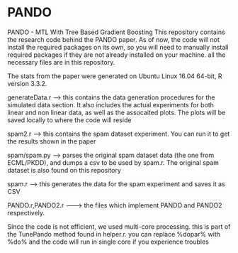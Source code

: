 # PANDO
PANDO - MTL With Tree Based Gradient Boosting
This repository contains the research code behind the PANDO paper.
As of now, the code will not install the required packages on its own, so you will need to manually install required packages if they are not already installed on your machine.
all the necessary files are in this repository.

The stats from the paper were generated on Ubuntu Linux 16.04 64-bit, R version 3.3.2.

generateData.r --> this contains the data generation procedures for the simulated data section. It also includes the actual experiments for both linear and non linear data, as well as the assocaited plots. The plots will be saved locally to where the code will reside

spam2.r --> this contains the spam dataset experiment. You can run it to get the results shown in the paper

spam/spam.py --> parses the original spam dataset data (the one from ECML/PKDD), and dumps a csv to be used by spam.r. The original spam dataset is also found on this repository

spam.r --> this generates the data for the spam experiment and saves it as CSV

PANDO.r,PANDO2.r ---> the files which implement PANDO and PANDO2 respectively.

Since the code is not efficient, we used multi-core processing. this is part of the TunePando method found in helper.r. you can replace %dopar% with %do% and the code will run in single core if you experience troubles

